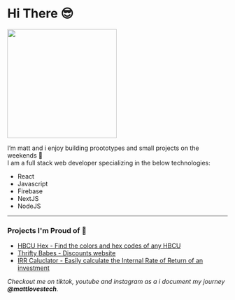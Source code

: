 

# Hi There 😎
<img height="auto" width="250px" src="https://static.wixstatic.com/media/d2d712_47f911e6c679492ab2b59ae1d6e4ad7c~mv2.jpg/v1/fill/w_506,h_314,al_c,q_80,usm_0.66_1.00_0.01/d2d712_47f911e6c679492ab2b59ae1d6e4ad7c~mv2.jpg"/>

I’m matt and i enjoy building proototypes and small projects on the weekends 🤩
<br/>
I am a full stack web developer specializing in the below technologies:
<br/>
- React
- Javascript
- Firebase
- NextJS
- NodeJS
<hr/>

### Projects I'm Proud of 🥰
- <a href="http://hbcuhex.com"> HBCU Hex - Find the colors and hex codes of any HBCU</a>
- <a href="http://thriftybabes.com"> Thrifty Babes - Discounts website</a>
- <a href="http://irrcalculator.xyz"> IRR Caluclator - Easily calculate the Internal Rate of Return of an investment</a>


*Checkout me on tiktok, youtube and instagram as a i document my journey **@mattlovestech**.*
<br/>



<!---
mattlovestech/mattlovestech is a ✨ special ✨ repository because its `README.md` (this file) appears on your GitHub profile.
You can click the Preview link to take a look at your changes.
--->
